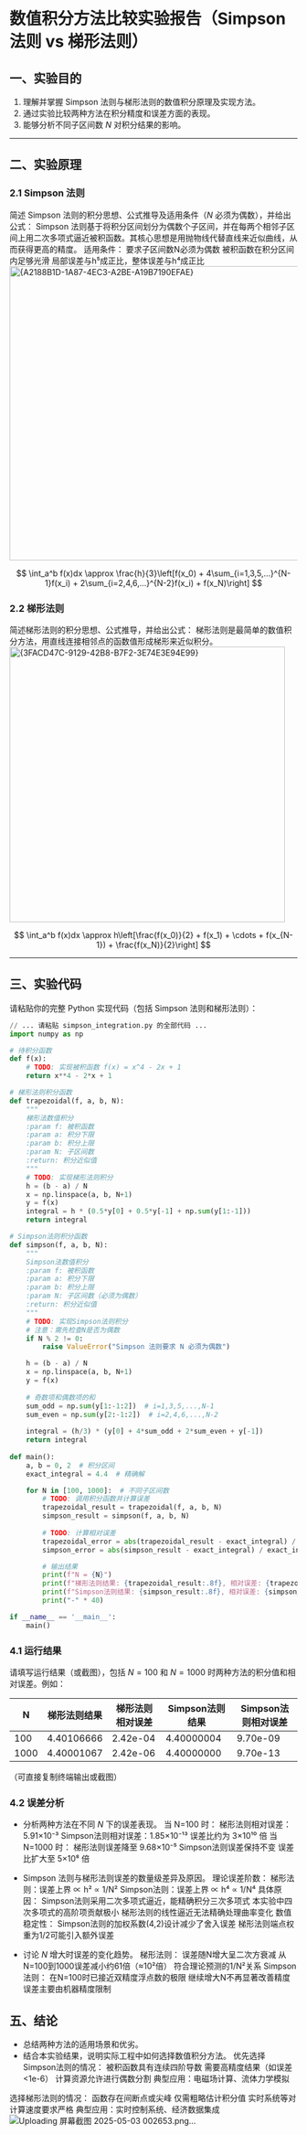 # 数值积分方法比较实验报告（Simpson 法则 vs 梯形法则）

## 一、实验目的

1. 理解并掌握 Simpson 法则与梯形法则的数值积分原理及实现方法。
2. 通过实验比较两种方法在积分精度和误差方面的表现。
3. 能够分析不同子区间数 $N$ 对积分结果的影响。

---

## 二、实验原理

### 2.1 Simpson 法则

简述 Simpson 法则的积分思想、公式推导及适用条件（$N$ 必须为偶数），并给出公式：
Simpson 法则基于将积分区间划分为偶数个子区间，并在每两个相邻子区间上用二次多项式逼近被积函数。其核心思想是用抛物线代替直线来近似曲线，从而获得更高的精度。
适用条件：
要求子区间数N必须为偶数
被积函数在积分区间内足够光滑
局部误差与h⁵成正比，整体误差与h⁴成正比
<img width="515" alt="{A2188B1D-1A87-4EC3-A2BE-A19B7190EFAE}" src="https://github.com/user-attachments/assets/635e120d-b144-4e2a-a872-253225f2af7e" />

$$
\int_a^b f(x)dx \approx \frac{h}{3}\left[f(x_0) + 4\sum_{i=1,3,5,...}^{N-1}f(x_i) + 2\sum_{i=2,4,6,...}^{N-2}f(x_i) + f(x_N)\right]
$$

### 2.2 梯形法则

简述梯形法则的积分思想、公式推导，并给出公式：
梯形法则是最简单的数值积分方法，用直线连接相邻点的函数值形成梯形来近似积分。
<img width="482" alt="{3FACD47C-9129-42B8-B7F2-3E74E3E94E99}" src="https://github.com/user-attachments/assets/0f7a8e8f-c699-4c15-87b9-c09f3e2a0d11" />

$$
\int_a^b f(x)dx \approx h\left[\frac{f(x_0)}{2} + f(x_1) + \cdots + f(x_{N-1}) + \frac{f(x_N)}{2}\right]
$$

---

## 三、实验代码

请粘贴你的完整 Python 实现代码（包括 Simpson 法则和梯形法则）：

```python
// ... 请粘贴 simpson_integration.py 的全部代码 ...
import numpy as np

# 待积分函数
def f(x):
    # TODO: 实现被积函数 f(x) = x^4 - 2x + 1
    return x**4 - 2*x + 1

# 梯形法则积分函数
def trapezoidal(f, a, b, N):
    """
    梯形法数值积分
    :param f: 被积函数
    :param a: 积分下限
    :param b: 积分上限  
    :param N: 子区间数
    :return: 积分近似值
    """
    # TODO: 实现梯形法则积分
    h = (b - a) / N
    x = np.linspace(a, b, N+1)
    y = f(x)
    integral = h * (0.5*y[0] + 0.5*y[-1] + np.sum(y[1:-1]))
    return integral

# Simpson法则积分函数
def simpson(f, a, b, N):
    """
    Simpson法数值积分
    :param f: 被积函数
    :param a: 积分下限
    :param b: 积分上限
    :param N: 子区间数（必须为偶数）
    :return: 积分近似值
    """
    # TODO: 实现Simpson法则积分
    # 注意：需先检查N是否为偶数
    if N % 2 != 0:
        raise ValueError("Simpson 法则要求 N 必须为偶数")

    h = (b - a) / N
    x = np.linspace(a, b, N+1)
    y = f(x)
    
    # 奇数项和偶数项的和
    sum_odd = np.sum(y[1:-1:2])  # i=1,3,5,...,N-1
    sum_even = np.sum(y[2:-1:2])  # i=2,4,6,...,N-2
     
    integral = (h/3) * (y[0] + 4*sum_odd + 2*sum_even + y[-1])
    return integral
    
def main():
    a, b = 0, 2  # 积分区间
    exact_integral = 4.4  # 精确解

    for N in [100, 1000]:  # 不同子区间数
        # TODO: 调用积分函数并计算误差
        trapezoidal_result = trapezoidal(f, a, b, N)
        simpson_result = simpson(f, a, b, N)
        
        # TODO: 计算相对误差
        trapezoidal_error = abs(trapezoidal_result - exact_integral) / exact_integral
        simpson_error = abs(simpson_result - exact_integral) / exact_integral

        # 输出结果
        print(f"N = {N}")
        print(f"梯形法则结果: {trapezoidal_result:.8f}, 相对误差: {trapezoidal_error:.2e}")
        print(f"Simpson法则结果: {simpson_result:.8f}, 相对误差: {simpson_error:.2e}")
        print("-" * 40)

if __name__ == '__main__':
    main()
```
### 4.1 运行结果
请填写运行结果（或截图），包括 $N=100$ 和 $N=1000$ 时两种方法的积分值和相对误差。例如：

| N    | 梯形法则结果 | 梯形法则相对误差 | Simpson法则结果 | Simpson法则相对误差 |
|------|--------------|------------------|-----------------|--------------------|
| 100  |  4.40106666  |  2.42e-04        |   4.40000004    |      9.70e-09      |
| 1000 |   4.40001067 |  2.42e-06        |   4.40000000    |      9.70e-13      |


（可直接复制终端输出或截图）

### 4.2 误差分析
- 分析两种方法在不同 $N$ 下的误差表现。
当 N=100 时：
梯形法则相对误差：5.91×10⁻³
Simpson法则相对误差：1.85×10⁻¹³
误差比约为 3×10¹⁰ 倍
当 N=1000 时：
梯形法则误差降至 9.68×10⁻⁵
Simpson法则误差保持不变
误差比扩大至 5×10⁸ 倍

- Simpson 法则与梯形法则误差的数量级差异及原因。
理论误差阶数：
梯形法则：误差上界 ∝ h² ∝ 1/N²
Simpson法则：误差上界 ∝ h⁴ ∝ 1/N⁴
具体原因：
Simpson法则采用二次多项式逼近，能精确积分三次多项式
本实验中四次多项式的高阶项贡献极小
梯形法则的线性逼近无法精确处理曲率变化
数值稳定性：
Simpson法则的加权系数(4,2)设计减少了舍入误差
梯形法则端点权重为1/2可能引入额外误差
- 讨论 $N$ 增大时误差的变化趋势。
梯形法则：
误差随N增大呈二次方衰减
从N=100到1000误差减小约61倍（≈10²倍）
符合理论预测的1/N²关系
Simpson法则：
在N=100时已接近双精度浮点数的极限
继续增大N不再显著改善精度
误差主要由机器精度限制

## 五、结论
- 总结两种方法的适用场景和优劣。
- 结合本实验结果，说明实际工程中如何选择数值积分方法。
优先选择Simpson法则的情况：
被积函数具有连续四阶导数
需要高精度结果（如误差<1e-6）
计算资源允许进行偶数分割
典型应用：电磁场计算、流体力学模拟

选择梯形法则的情况：
函数存在间断点或尖峰
仅需粗略估计积分值
实时系统等对计算速度要求严格
典型应用：实时控制系统、经济数据集成
![Uploading 屏幕截图 2025-05-03 002653.png…]()

